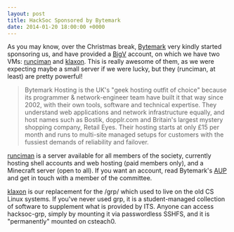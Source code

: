 ```yaml
---
layout: post
title: HackSoc Sponsored by Bytemark
date: 2014-01-20 18:00:00 +0000
---
```


As you may know, over the Christmas break, [Bytemark][] very kindly
started sponsoring us, and have provided a [BigV][] account, on which
we have two VMs: [runciman][] and [klaxon][]. This is really awesome
of them, as we were expecting maybe a small server if we were lucky,
but they (runciman, at least) are pretty powerful!

> Bytemark Hosting is the UK's "geek hosting outfit of choice" because
> its programmer & network-engineer team have built it that way since
> 2002, with their own tools, software and technical expertise. They
> understand web applications and network infrastructure equally, and
> host names such as Bostik, dopplr.com and Britain's largest mystery
> shopping company, Retail Eyes. Their hosting starts at only £15 per
> month and runs to multi-site managed setups for customers with the
> fussiest demands of reliability and failover.

[runciman][] is a server available for all members of the society,
currently hosting shell accounts and web hosting (paid members only),
and a Minecraft server (open to all). If you want an account, read
Bytemark's [AUP][] and get in touch with a member of the
committee.

[klaxon][] is our replacement for the /grp/ which used to live on the
old CS Linux systems. If you've never used grp, it is a
student-managed collection of software to supplement what is provided
by ITS. Anyone can access hacksoc-grp, simply by mounting it via
passwordless SSHFS, and it is "permanently" mounted on csteach0.

[Bytemark]: http://www.bytemark.co.uk/r/hacksoc
[BigV]:     http://www.bigv.io/
[AUP]:      http://www.bytemark.co.uk/company/aup
[runciman]: http://runciman.hacksoc.org
[klaxon]:   http://klaxon.hacksoc.org

